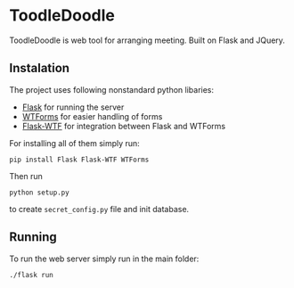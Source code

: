# ToodleDoodle
ToodleDoodle is web tool for arranging meeting. Built on Flask and JQuery. 

## Instalation
The project uses following nonstandard python libaries:
 - [Flask](https://flask.palletsprojects.com/) for running the server 
 - [WTForms](https://wtforms.readthedocs.io/) for easier handling of forms
 - [Flask-WTF](https://flask-wtf.readthedocs.io/) for integration between Flask and WTForms

For installing all of them simply run:
```
pip install Flask Flask-WTF WTForms
```

Then run 
```
python setup.py
```
to create `secret_config.py` file and init database.


## Running
To run the web server simply run in the main folder:
```
./flask run
```